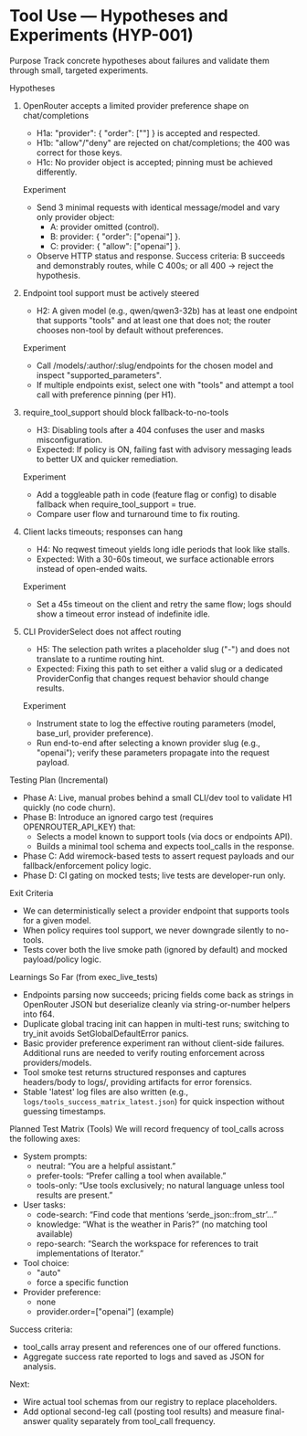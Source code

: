 # Tool Use — Hypotheses and Experiments (HYP-001)

Purpose
Track concrete hypotheses about failures and validate them through small, targeted experiments.

Hypotheses
1) OpenRouter accepts a limited provider preference shape on chat/completions
   - H1a: "provider": { "order": ["<slug>"] } is accepted and respected.
   - H1b: "allow"/"deny" are rejected on chat/completions; the 400 was correct for those keys.
   - H1c: No provider object is accepted; pinning must be achieved differently.

   Experiment
   - Send 3 minimal requests with identical message/model and vary only provider object:
     - A: provider omitted (control).
     - B: provider: { "order": ["openai"] }.
     - C: provider: { "allow": ["openai"] }.
   - Observe HTTP status and response. Success criteria: B succeeds and demonstrably routes, while C 400s; or all 400 → reject the hypothesis.

2) Endpoint tool support must be actively steered
   - H2: A given model (e.g., qwen/qwen3-32b) has at least one endpoint that supports "tools" and at least one that does not; the router chooses non-tool by default without preferences.

   Experiment
   - Call /models/:author/:slug/endpoints for the chosen model and inspect "supported_parameters".
   - If multiple endpoints exist, select one with "tools" and attempt a tool call with preference pinning (per H1).

3) require_tool_support should block fallback-to-no-tools
   - H3: Disabling tools after a 404 confuses the user and masks misconfiguration.
   - Expected: If policy is ON, failing fast with advisory messaging leads to better UX and quicker remediation.

   Experiment
   - Add a toggleable path in code (feature flag or config) to disable fallback when require_tool_support = true.
   - Compare user flow and turnaround time to fix routing.

4) Client lacks timeouts; responses can hang
   - H4: No reqwest timeout yields long idle periods that look like stalls.
   - Expected: With a 30-60s timeout, we surface actionable errors instead of open-ended waits.

   Experiment
   - Set a 45s timeout on the client and retry the same flow; logs should show a timeout error instead of indefinite idle.

5) CLI ProviderSelect does not affect routing
   - H5: The selection path writes a placeholder slug ("-") and does not translate to a runtime routing hint.
   - Expected: Fixing this path to set either a valid slug or a dedicated ProviderConfig that changes request behavior should change results.

   Experiment
   - Instrument state to log the effective routing parameters (model, base_url, provider preference).
   - Run end-to-end after selecting a known provider slug (e.g., "openai"); verify these parameters propagate into the request payload.

Testing Plan (Incremental)
- Phase A: Live, manual probes behind a small CLI/dev tool to validate H1 quickly (no code churn).
- Phase B: Introduce an ignored cargo test (requires OPENROUTER_API_KEY) that:
  - Selects a model known to support tools (via docs or endpoints API).
  - Builds a minimal tool schema and expects tool_calls in the response.
- Phase C: Add wiremock-based tests to assert request payloads and our fallback/enforcement policy logic.
- Phase D: CI gating on mocked tests; live tests are developer-run only.

Exit Criteria
- We can deterministically select a provider endpoint that supports tools for a given model.
- When policy requires tool support, we never downgrade silently to no-tools.
- Tests cover both the live smoke path (ignored by default) and mocked payload/policy logic.

Learnings So Far (from exec_live_tests)
- Endpoints parsing now succeeds; pricing fields come back as strings in OpenRouter JSON but deserialize cleanly via string-or-number helpers into f64.
- Duplicate global tracing init can happen in multi-test runs; switching to try_init avoids SetGlobalDefaultError panics.
- Basic provider preference experiment ran without client-side failures. Additional runs are needed to verify routing enforcement across providers/models.
- Tool smoke test returns structured responses and captures headers/body to logs/, providing artifacts for error forensics.
- Stable 'latest' log files are also written (e.g., `logs/tools_success_matrix_latest.json`) for quick inspection without guessing timestamps.

Planned Test Matrix (Tools)
We will record frequency of tool_calls across the following axes:
- System prompts:
  - neutral: “You are a helpful assistant.”
  - prefer-tools: “Prefer calling a tool when available.”
  - tools-only: “Use tools exclusively; no natural language unless tool results are present.”
- User tasks:
  - code-search: “Find code that mentions ‘serde_json::from_str’...”
  - knowledge: “What is the weather in Paris?” (no matching tool available)
  - repo-search: “Search the workspace for references to trait implementations of Iterator.”
- Tool choice:
  - "auto"
  - force a specific function
- Provider preference:
  - none
  - provider.order=["openai"] (example)

Success criteria:
- tool_calls array present and references one of our offered functions.
- Aggregate success rate reported to logs and saved as JSON for analysis.

Next:
- Wire actual tool schemas from our registry to replace placeholders.
- Add optional second-leg call (posting tool results) and measure final-answer quality separately from tool_call frequency.
